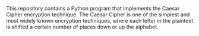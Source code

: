 This repository contains a Python program that implements the Caesar Cipher encryption technique. The Caesar Cipher is one of the simplest and most widely known encryption techniques, where each letter in the plaintext is shifted a certain number of places down or up the alphabet.

